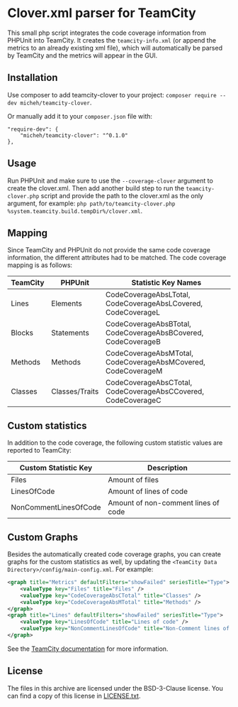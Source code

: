 Clover.xml parser for TeamCity
==============================

This small php script integrates the code coverage information from PHPUnit into TeamCity.
It creates the `teamcity-info.xml` (or append the metrics to an already existing xml file),
which will automatically be parsed by TeamCity and the metrics will appear in the GUI.

Installation
-----
Use composer to add teamcity-clover to your project: `composer require --dev micheh/teamcity-clover`.

Or manually add it to your `composer.json` file with:

    "require-dev": {
        "micheh/teamcity-clover": "^0.1.0"
    },

Usage
-----
Run PHPUnit and make sure to use the `--coverage-clover` argument to create the clover.xml. Then add
another build step to run the `teamcity-clover.php` script and provide the path to the clover.xml as
the only argument, for example: `php path/to/teamcity-clover.php %system.teamcity.build.tempDir%/clover.xml`.


Mapping
-------
Since TeamCity and PHPUnit do not provide the same code coverage information, the different attributes
had to be matched. The code coverage mapping is as follows:

TeamCity | PHPUnit        | Statistic Key Names
-------- | -------------- | -------------------------------------------------------------
Lines    | Elements       | CodeCoverageAbsLTotal, CodeCoverageAbsLCovered, CodeCoverageL
Blocks   | Statements     | CodeCoverageAbsBTotal, CodeCoverageAbsBCovered, CodeCoverageB
Methods  | Methods        | CodeCoverageAbsMTotal, CodeCoverageAbsMCovered, CodeCoverageM
Classes  | Classes/Traits | CodeCoverageAbsCTotal, CodeCoverageAbsCCovered, CodeCoverageC


Custom statistics
-----------------
In addition to the code coverage, the following custom statistic values are reported to TeamCity:

Custom Statistic Key  | Description
--------------------- | -----------------------------------
Files                 | Amount of files
LinesOfCode           | Amount of lines of code
NonCommentLinesOfCode | Amount of non-comment lines of code


Custom Graphs
-------------
Besides the automatically created code coverage graphs, you can create graphs for the custom statistics
as well, by updating the `<TeamCity Data Directory>/config/main-config.xml`. For example:

```xml
<graph title="Metrics" defaultFilters="showFailed" seriesTitle="Type">
    <valueType key="Files" title="Files" />
    <valueType key="CodeCoverageAbsCTotal" title="Classes" />
    <valueType key="CodeCoverageAbsMTotal" title="Methods" />
</graph>
<graph title="Lines" defaultFilters="showFailed" seriesTitle="Type">
    <valueType key="LinesOfCode" title="Lines of code" />
    <valueType key="NonCommentLinesOfCode" title="Non-Comment lines of code" />
</graph>
```

See the [TeamCity documentation](http://confluence.jetbrains.com/display/TCD8/Custom+Chart) for more information.


License
-------
The files in this archive are licensed under the BSD-3-Clause license.
You can find a copy of this license in [LICENSE.txt](LICENSE.txt).
